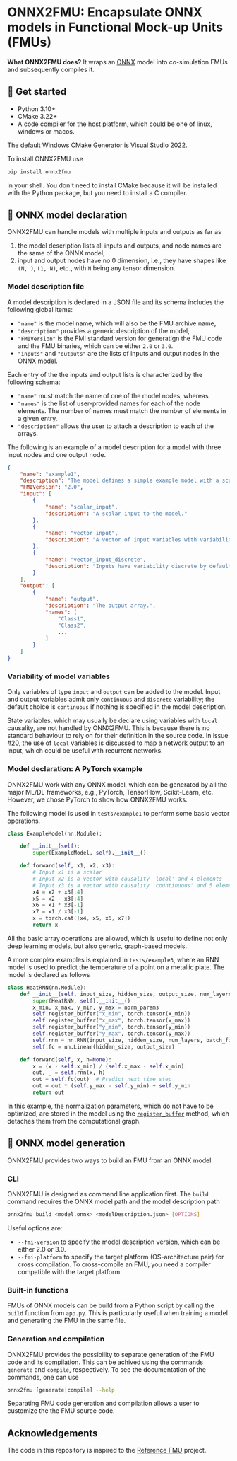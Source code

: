 # ONNX2FMU: Encapsulate ONNX models in Functional Mock-up Units (FMUs)

**What ONNX2FMU does?** It wraps an [ONNX](https://onnx.ai/) model into
co-simulation FMUs and subsequently compiles it.

## 🚀 Get started

- Python 3.10+
- CMake 3.22+
- A code compiler for the host platform, which could be one of linux, windows
or macos.

The default Windows CMake Generator is Visual Studio 2022.

To install ONNX2FMU use
```bash
pip install onnx2fmu
```
in your shell.
You don't need to install CMake because it will be installed with the Python
package, but you need to install a C compiler.

## 📝 ONNX model declaration

ONNX2FMU can handle models with multiple inputs and outputs as far as
1. the model description lists all inputs and outputs, and node names are
the same of the ONNX model;
2. input and output nodes have no 0 dimension, i.e., they have shapes like
`(N, )`, `(1, N)`, etc., with `N` being any tensor dimension.

### Model description file

A model description is declared in a JSON file and its schema includes the
following global items:

- `"name"` is the model name, which will also be the FMU archive name,
- `"description"` provides a generic description of the model,
- `"FMIVersion"` is the FMI standard version for generatign the FMU code and
the FMU binaries, which can be either `2.0` or `3.0`.
- `"inputs"` and `"outputs"` are the lists of inputs and output nodes in the
ONNX model.

Each entry of the the inputs and output lists is characterized by the following
schema:

- `"name"` must match the name of one of the model nodes, whereas
- `"names"` is the list of user-provided names for each of the node elements.
The number of names must match the number of elements in a given entry.
- `"description"` allows the user to attach a description to each of the
arrays.

The following is an example of a model description for a model with three
input nodes and one output node.

```json
{
    "name": "example1",
    "description": "The model defines a simple example model with a scalar input and two vector inputs, one with 'local' variability and one with 'continuous' variability.",
    "FMIVersion": "2.0",
    "input": [
        {
            "name": "scalar_input",
            "description": "A scalar input to the model."
        },
        {
            "name": "vector_input",
            "description": "A vector of input variables with variability discrete."
        },
        {
            "name": "vector_input_discrete",
            "description": "Inputs have variability discrete by default."
        }
    ],
    "output": [
        {
            "name": "output",
            "description": "The output array.",
            "names": [
                "Class1",
                "Class2",
                ...
            ]
        }
    ]
}
```

### Variability of model variables

Only variables of type `input` and `output` can be added to the model.
Input and output variables admit only `continuous` and `discrete` variability;
the default choice is `continuous` if nothing is specified in the model
description.

State variables, which may usually be declare using variables with `local`
causality, are not handled by ONNX2FMU. This is because there is no standard
behaviour to rely on for their definition in the source code.
In issue [#20](https://github.com/micheleurbani/onnx2fmu/issues/20), the use
of `local` variables is discussed to map a network output to an input, which
could be useful with recurrent networks.

### Model declaration: A PyTorch example

ONNX2FMU work with any ONNX model, which can be generated by all the major
ML/DL frameworks, e.g., PyTorch, TensorFlow, Scikit-Learn, etc.
However, we chose PyTorch to show how ONNX2FMU works.

The following model is used in `tests/example1` to perform some basic vector
operations.
```python
class ExampleModel(nn.Module):

    def __init__(self):
        super(ExampleModel, self).__init__()

    def forward(self, x1, x2, x3):
        # Input x1 is a scalar
        # Input x2 is a vector with causality 'local' and 4 elements
        # Input x3 is a vector with causality 'countinuous' and 5 elements
        x4 = x2 + x3[:4]
        x5 = x2 - x3[:4]
        x6 = x1 * x3[-1]
        x7 = x1 / x3[-1]
        x = torch.cat([x4, x5, x6, x7])
        return x
```
All the basic array operations are allowed, which is useful to define not only
deep learning models, but also generic, graph-based models.

A more complex examples is explained in `tests/example3`, where an RNN model
is used to predict the temperature of a point on a metallic plate.
The model is declared as follows
```python
class HeatRNN(nn.Module):
    def __init__(self, input_size, hidden_size, output_size, num_layers, norm_params):
        super(HeatRNN, self).__init__()
        x_min, x_max, y_min, y_max = norm_params
        self.register_buffer("x_min", torch.tensor(x_min))
        self.register_buffer("x_max", torch.tensor(x_max))
        self.register_buffer("y_min", torch.tensor(y_min))
        self.register_buffer("y_max", torch.tensor(y_max))
        self.rnn = nn.RNN(input_size, hidden_size, num_layers, batch_first=True)
        self.fc = nn.Linear(hidden_size, output_size)

    def forward(self, x, h=None):
        x = (x - self.x_min) / (self.x_max - self.x_min)
        out, _ = self.rnn(x, h)
        out = self.fc(out)  # Predict next time step
        out = out * (self.y_max - self.y_min) + self.y_min
        return out
```
In this example, the normalization parameters, which do not have to be
optimized, are stored in the model using the [`register_buffer`](https://pytorch.org/docs/stable/generated/torch.nn.Module.html#torch.nn.Module.register_buffer) method, which
detaches them from the computational graph.

## 🔨 ONNX model generation

ONNX2FMU provides two ways to build an FMU from an ONNX model.

### CLI

ONNX2FMU is designed as command line application first. The `build` command
requires the ONNX model path and the model description path

```bash
onnx2fmu build <model.onnx> <modelDescription.json> [OPTIONS]
```

Useful options are:
- `--fmi-version` to specify the model description version, which can be either
2.0 or 3.0.
- `--fmi-platform` to specify the target platform (OS-architecture pair) for
cross compilation. To cross-compile an FMU, you need a compiler compatible with
the target platform.

### Built-in functions

FMUs of ONNX models can be build from a Python script by calling the `build`
function from `app.py`.
This is particularly useful when training a model and generating the FMU in
the same file.

### Generation and compilation

ONNX2FMU provides the possibility to separate generation of the FMU code
and its compilation.
This can be achived using the commands `generate` and `compile`, respectively.
To see the documentation of the commands, one can use
```bash
onnx2fmu [generate|compile] --help
```
Separating FMU code generation and compilation allows a user to customize the
the FMU source code.

## Acknowledgements

The code in this repository is inspired to the [Reference FMU](https://github.com/modelica/Reference-FMUs/)
project.
